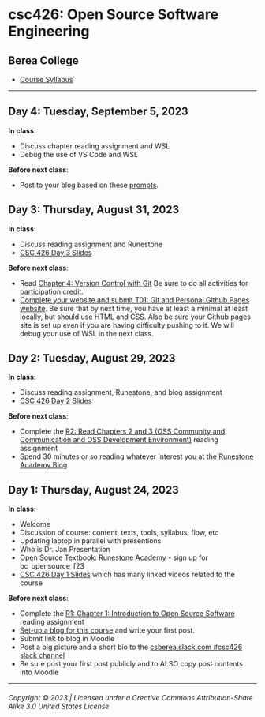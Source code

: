 # csc426: Open Source Software Engineering

## Berea College

- [Course Syllabus](https://docs.google.com/document/d/11O1P6yeYuWTDdGJzrgjw6xYm6N8mM_fhHf780vJtlqI/edit?usp=sharing)

---

## Day 4: Tuesday, September 5, 2023

**In class**:

- Discuss chapter reading assignment and WSL
- Debug the use of VS Code and WSL

**Before next class**:

- Post to your blog based on these [prompts](b1-blog-runestone.md).

## Day 3: Thursday, August 31, 2023

**In class**:

- Discuss reading assignment and Runestone
- [CSC 426 Day 3 Slides](https://docs.google.com/presentation/d/1Afuvlnw3Sqcs2OBxNYcd6nWouGoA2XZMeHyqSOd_AAs/edit?usp=sharing)

**Before next class**:

- Read [Chapter 4: Version Control with Git](https://moodle.berea.edu/mod/lti/view.php?id=638827) Be sure to do all activities for participation credit.
- [Complete your website and submit T01: Git and Personal Github Pages website](https://docs.google.com/document/d/1hzN3_0RmjV4azRVsLsWE1PGlZwGBfnPUuquXlMVmP3g/edit?usp=sharing). Be sure that by next time, you have at least a minimal at least locally, but should use HTML and CSS. Also be sure your Github pages site is set up even if you are having difficulty pushing to it. We will debug your use of WSL in the next class.

## Day 2: Tuesday, August 29, 2023

**In class**:

- Discuss reading assignment, Runestone, and blog assignment
- [CSC 426 Day 2 Slides](https://docs.google.com/presentation/d/1bBqUgl_FXJB71cf9esMlIUv3mdgR1O4_1jXWpbetj5k/edit?usp=sharing)

**Before next class**:

- Complete the [R2: Read Chapters 2 and 3 (OSS Community and Communication and OSS Development Environment)](https://runestone.academy/assignment/student/doAssignment?assignment_id=150302) reading assignment
- Spend 30 minutes or so reading whatever interest you at the [Runestone Academy Blog](https://blog.runestone.academy/)

## Day 1: Thursday, August 24, 2023

**In class**:

- Welcome
- Discussion of course: content, texts, tools, syllabus, flow, etc
- Updating laptop in parallel with presentions
- Who is Dr. Jan Presentation
- Open Source Textbook: [Runestone Academy](http://runestone.academy) - sign up for bc_opensource_f23
- [CSC 426 Day 1 Slides](https://docs.google.com/presentation/d/1bBqUgl_FXJB71cf9esMlIUv3mdgR1O4_1jXWpbetj5k/edit?usp=sharing) which has many linked videos related to the course

**Before next class**:

- Complete the [R1: Chapter 1: Introduction to Open Source Software](https://runestone.academy/assignment/student/doAssignment?assignment_id=143046) reading assignment
- [Set-up a blog for this course](b0-blog-runestone.md) and write your first post.
- Submit link to blog in Moodle
- Post a big picture and a short bio to the [csberea.slack.com #csc426 slack channel](https://app.slack.com/client/T3RM3MK1D/C02AQ1WMM53)
- Be sure post your first post publicly and to ALSO copy post contents into Moodle

---

###### Copyright © 2023 | Licensed under a Creative Commons Attribution-Share Alike 3.0 United States License
